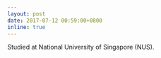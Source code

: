```yaml
---
layout: post
date: 2017-07-12 00:59:00+0800
inline: true
---
```


Studied at National University of Singapore (NUS).
